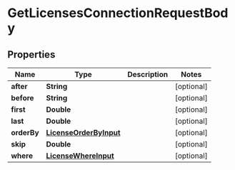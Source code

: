 

# GetLicensesConnectionRequestBody


## Properties

Name | Type | Description | Notes
------------ | ------------- | ------------- | -------------
**after** | **String** |  |  [optional]
**before** | **String** |  |  [optional]
**first** | **Double** |  |  [optional]
**last** | **Double** |  |  [optional]
**orderBy** | [**LicenseOrderByInput**](LicenseOrderByInput.md) |  |  [optional]
**skip** | **Double** |  |  [optional]
**where** | [**LicenseWhereInput**](LicenseWhereInput.md) |  |  [optional]



